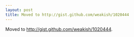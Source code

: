 ```yaml
---
layout: post
title: Moved to http://gist.github.com/weakish/1020444
---
```


Moved to <http://gist.github.com/weakish/1020444>.
